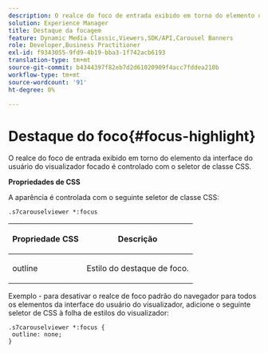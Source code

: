 ```yaml
---
description: O realce do foco de entrada exibido em torno do elemento da interface do usuário do visualizador focado é controlado com o seletor de classe CSS.
solution: Experience Manager
title: Destaque da focagem
feature: Dynamic Media Classic,Viewers,SDK/API,Carousel Banners
role: Developer,Business Practitioner
exl-id: f9343055-9fd9-4b19-bba3-1f742acb6193
translation-type: tm+mt
source-git-commit: b4344397f82eb7d2d61020909f4acc7fddea210b
workflow-type: tm+mt
source-wordcount: '91'
ht-degree: 0%

---
```


# Destaque do foco{#focus-highlight}

O realce do foco de entrada exibido em torno do elemento da interface do usuário do visualizador focado é controlado com o seletor de classe CSS.

<!--<a id="section_061E550C1C1D4DB2BD663A898895B38C"></a>-->

**Propriedades de CSS**

A aparência é controlada com o seguinte seletor de classe CSS:

```
.s7carouselviewer *:focus
```

<table id="table_94EE3F5BBE4547C0B4943471CEE7EDE4"> 
 <thead> 
  <tr> 
   <th colname="col1" class="entry"> <p> Propriedade CSS </p> </th> 
   <th colname="col2" class="entry"> <p>Descrição </p> </th> 
  </tr> 
 </thead>
 <tbody> 
  <tr> 
   <td colname="col1"> <p> <span class="codeph"> outline  </span> </p> </td> 
   <td colname="col2"> <p>Estilo do destaque de foco. </p> </td> 
  </tr> 
 </tbody> 
</table>

Exemplo - para desativar o realce de foco padrão do navegador para todos os elementos da interface do usuário do visualizador, adicione o seguinte seletor de CSS à folha de estilos do visualizador:

```
.s7carouselviewer *:focus { 
 outline: none; 
}
```
